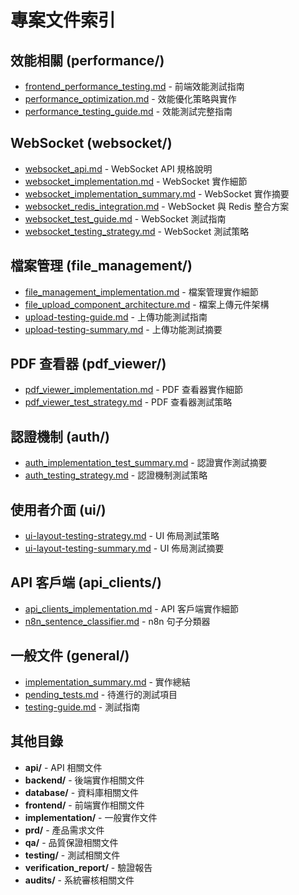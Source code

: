 # 專案文件索引

## 效能相關 (performance/)
- [frontend_performance_testing.md](performance/frontend_performance_testing.md) - 前端效能測試指南
- [performance_optimization.md](performance/performance_optimization.md) - 效能優化策略與實作
- [performance_testing_guide.md](performance/performance_testing_guide.md) - 效能測試完整指南

## WebSocket (websocket/)
- [websocket_api.md](websocket/websocket_api.md) - WebSocket API 規格說明
- [websocket_implementation.md](websocket/websocket_implementation.md) - WebSocket 實作細節
- [websocket_implementation_summary.md](websocket/websocket_implementation_summary.md) - WebSocket 實作摘要
- [websocket_redis_integration.md](websocket/websocket_redis_integration.md) - WebSocket 與 Redis 整合方案
- [websocket_test_guide.md](websocket/websocket_test_guide.md) - WebSocket 測試指南
- [websocket_testing_strategy.md](websocket/websocket_testing_strategy.md) - WebSocket 測試策略

## 檔案管理 (file_management/)
- [file_management_implementation.md](file_management/file_management_implementation.md) - 檔案管理實作細節
- [file_upload_component_architecture.md](file_management/file_upload_component_architecture.md) - 檔案上傳元件架構
- [upload-testing-guide.md](file_management/upload-testing-guide.md) - 上傳功能測試指南
- [upload-testing-summary.md](file_management/upload-testing-summary.md) - 上傳功能測試摘要

## PDF 查看器 (pdf_viewer/)
- [pdf_viewer_implementation.md](pdf_viewer/pdf_viewer_implementation.md) - PDF 查看器實作細節
- [pdf_viewer_test_strategy.md](pdf_viewer/pdf_viewer_test_strategy.md) - PDF 查看器測試策略

## 認證機制 (auth/)
- [auth_implementation_test_summary.md](auth/auth_implementation_test_summary.md) - 認證實作測試摘要
- [auth_testing_strategy.md](auth/auth_testing_strategy.md) - 認證機制測試策略

## 使用者介面 (ui/)
- [ui-layout-testing-strategy.md](ui/ui-layout-testing-strategy.md) - UI 佈局測試策略
- [ui-layout-testing-summary.md](ui/ui-layout-testing-summary.md) - UI 佈局測試摘要

## API 客戶端 (api_clients/)
- [api_clients_implementation.md](api_clients/api_clients_implementation.md) - API 客戶端實作細節
- [n8n_sentence_classifier.md](api_clients/n8n_sentence_classifier.md) - n8n 句子分類器

## 一般文件 (general/)
- [implementation_summary.md](general/implementation_summary.md) - 實作總結
- [pending_tests.md](general/pending_tests.md) - 待進行的測試項目
- [testing-guide.md](general/testing-guide.md) - 測試指南

## 其他目錄
- **api/** - API 相關文件
- **backend/** - 後端實作相關文件
- **database/** - 資料庫相關文件
- **frontend/** - 前端實作相關文件
- **implementation/** - 一般實作文件
- **prd/** - 產品需求文件
- **qa/** - 品質保證相關文件
- **testing/** - 測試相關文件
- **verification_report/** - 驗證報告
- **audits/** - 系統審核相關文件 